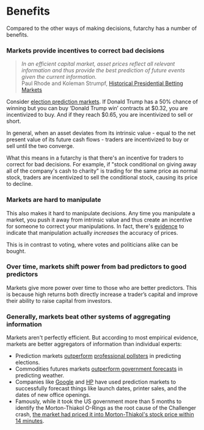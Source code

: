 # Benefits

Compared to the other ways of making decisions, futarchy has a number of benefits.

### Markets provide incentives to correct bad decisions

> _In an efficient capital market, asset prices reflect all relevant information and thus provide the best prediction of future events given the current information._\
> Paul Rhode and Koleman Strumpf, [Historical Presidential Betting Markets](https://users.wfu.edu/strumpks/papers/JEP\_2004.pdf)

Consider [election prediction markets](https://en.wikipedia.org/wiki/Election\_stock\_market). If Donald Trump has a 50% chance of winning but you can buy ‘Donald Trump win’ contracts at $0.32, you are incentivized to buy. And if they reach $0.65, you are incentivized to sell or short.

In general, when an asset deviates from its intrinsic value - equal to the net present value of its future cash flows - traders are incentivized to buy or sell until the two converge.

What this means in a futarchy is that there's an incentive for traders to correct for bad decisions. For example, if "stock conditional on giving away all of the company's cash to charity" is trading for the same price as normal stock, traders are incentivized to sell the conditional stock, causing its price to decline.

### Markets are hard to manipulate

This also makes it hard to manipulate decisions. Any time you manipulate a market, you push it away from intrinsic value and thus create an incentive for someone to correct your manipulations. In fact, there's [evidence](https://www.sciencedirect.com/science/article/abs/pii/S0167268105001575) to indicate that manipulation actually _increases_ the accuracy of prices.

This is in contrast to voting, where votes and politicians alike can be bought.

### Over time, markets shift power from bad predictors to good predictors

Markets give more power over time to those who are better predictors. This is because high returns both directly increase a trader’s capital and improve their ability to raise capital from investors.

### Generally, markets beat other systems of aggregating information

Markets aren't perfectly efficient. But according to most empirical evidence, markets are better aggregators of information than individual experts:

* Prediction markets [outperform](https://repository.arizona.edu/bitstream/handle/10150/666656/azu\_etd\_hr\_2021\_0133\_sip1\_m.pdf?sequence=1) [professional pollsters](https://www.jstor.org/stable/40467652) in predicting elections.
* Commodities futures markets [outperform government forecasts](https://www.jstor.org/stable/40467652) in predicting weather.
* Companies like [Google](https://googleblog.blogspot.com/2005/09/putting-crowd-wisdom-to-work.html) and [HP](https://authors.library.caltech.edu/44358/1/wp1131.pdf) have used prediction markets to successfully forecast things like launch dates, printer sales, and the dates of new office openings.
* Famously, while it took the US government more than 5 months to identify the Morton-Thiakol O-Rings as the root cause of the Challenger crash, [the market had priced it into Morton-Thiakol's stock price within 14 minutes](https://maloney.people.clemson.edu/855/9.pdf).
